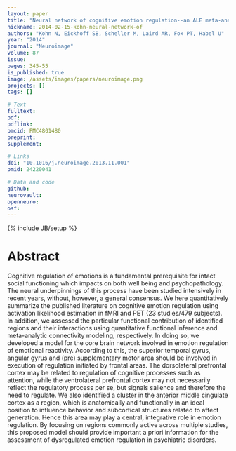 ```yaml
---
layout: paper
title: "Neural network of cognitive emotion regulation--an ALE meta-analysis and MACM analysis."
nickname: 2014-02-15-kohn-neural-network-of
authors: "Kohn N, Eickhoff SB, Scheller M, Laird AR, Fox PT, Habel U"
year: "2014"
journal: "Neuroimage"
volume: 87
issue: 
pages: 345-55
is_published: true
image: /assets/images/papers/neuroimage.png
projects: []
tags: []

# Text
fulltext:
pdf:
pdflink:
pmcid: PMC4801480
preprint:
supplement:

# Links
doi: "10.1016/j.neuroimage.2013.11.001"
pmid: 24220041

# Data and code
github:
neurovault:
openneuro:
osf:
---
```

{% include JB/setup %}

# Abstract

Cognitive regulation of emotions is a fundamental prerequisite for intact social functioning which impacts on both well being and psychopathology. The neural underpinnings of this process have been studied intensively in recent years, without, however, a general consensus. We here quantitatively summarize the published literature on cognitive emotion regulation using activation likelihood estimation in fMRI and PET (23 studies/479 subjects). In addition, we assessed the particular functional contribution of identified regions and their interactions using quantitative functional inference and meta-analytic connectivity modeling, respectively. In doing so, we developed a model for the core brain network involved in emotion regulation of emotional reactivity. According to this, the superior temporal gyrus, angular gyrus and (pre) supplementary motor area should be involved in execution of regulation initiated by frontal areas. The dorsolateral prefrontal cortex may be related to regulation of cognitive processes such as attention, while the ventrolateral prefrontal cortex may not necessarily reflect the regulatory process per se, but signals salience and therefore the need to regulate. We also identified a cluster in the anterior middle cingulate cortex as a region, which is anatomically and functionally in an ideal position to influence behavior and subcortical structures related to affect generation. Hence this area may play a central, integrative role in emotion regulation. By focusing on regions commonly active across multiple studies, this proposed model should provide important a priori information for the assessment of dysregulated emotion regulation in psychiatric disorders.
